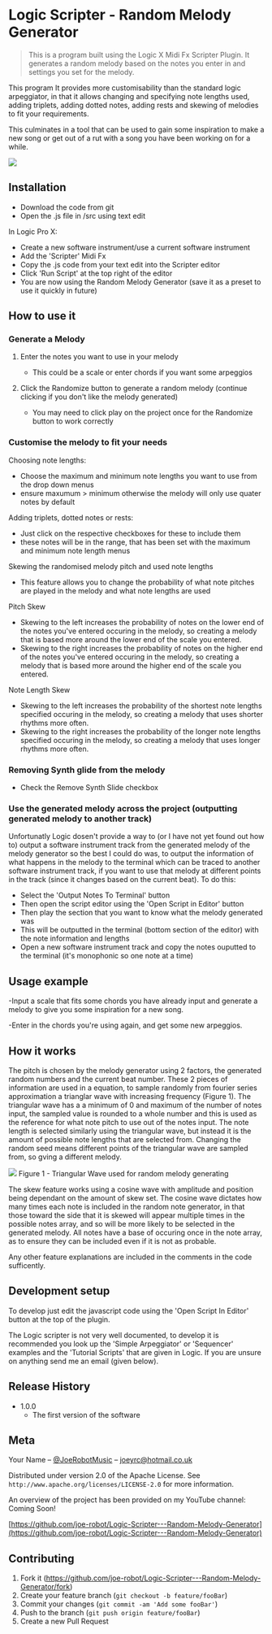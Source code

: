 # Logic Scripter - Random Melody Generator
> This is a program built using the Logic X Midi Fx Scripter Plugin. It generates a random melody based on the notes you enter in and settings you set for the melody. 

This program It provides more customisability than the standard logic arpeggiator, in that it allows changing and specifying note lengths used, adding triplets, adding dotted notes, adding rests and skewing of melodies to fit your requirements. 

This culminates in a tool that can be used to gain some inspiration to make a new song or get out of a rut with a song you have been working on for a while. 


![](Header.png)

## Installation

- Download the code from git
- Open the .js file in /src using text edit

In Logic Pro X:
- Create a new software instrument/use a current software instrument
- Add the 'Scripter' Midi Fx
- Copy the .js code from your text edit into the Scripter editor
- Click 'Run Script' at the top right of the editor
- You are now using the Random Melody Generator (save it as a preset to use it quickly in future)

## How to use it

### Generate a Melody
1. Enter the notes you want to use in your melody
    - This could be a scale or enter chords if you want some arpeggios

2. Click the Randomize button to generate a random melody (continue clicking if you don't like the melody generated)
    - You may need to click play on the project once for the Randomize button to work correctly

### Customise the melody to fit your needs
Choosing note lengths:
* Choose the maximum and minimum note lengths you want to use from the drop down menus
* ensure maxumum > minimum otherwise the melody will only use quater notes by default

Adding triplets, dotted notes or rests:
* Just click on the respective checkboxes for these to include them
* these notes will be in the range, that has been set with the maximum and minimum note length menus

Skewing the randomised melody pitch and used note lengths
 - This feature allows you to change the probability of what note pitches are played in the melody and what note lengths are used

Pitch Skew
- Skewing to the left increases the probability of notes on the lower end of the notes you've entered occuring in the melody, so creating a melody that is based more around the lower end of the scale you entered.
- Skewing to the right increases the probability of notes on the higher end of the notes you've entered occuring in the melody, so creating a melody that is based more around the higher end of the scale you entered.

Note Length Skew
- Skewing to the left increases the probability of the shortest note lengths specified occuring in the melody, so creating a melody that uses shorter rhythms more often.
- Skewing to the right increases the probability of the longer note lengths specified occuring in the melody, so creating a melody that uses longer rhythms more often.

### Removing Synth glide from the melody
- Check the Remove Synth Slide checkbox

### Use the generated melody across the project (outputting generated melody to another track)
Unfortunatly Logic dosen't provide a way to (or I have not yet found out how to) output a software instrument track from the generated melody of the melody generator so the best I could do was, to output the information of what happens in the melody to the terminal which can be traced to another software instrument track, if you want to use that melody at different points in the track (since it changes based on the current beat).
To do this:
- Select the 'Output Notes To Terminal' button
- Then open the script editor using the 'Open Script in Editor' button
- Then play the section that you want to know what the melody generated was
- This will be outputted in the terminal (bottom section of the editor) with the note information and lengths
- Open a new software instrument track and copy the notes ouputted to the terminal (it's monophonic so one note at a time)

## Usage example

-Input a scale that fits some chords you have already input and generate a melody to give you some inspiration for a new song.

-Enter in the chords you're using again, and get some new arpeggios.

## How it works

The pitch is chosen by the melody generator using 2 factors, the generated random numbers and the current beat number. These 2 pieces of information are used in a equation, to sample randomly from fourier series approximation a trianglar wave with increasing frequency (Figure 1). The triangular wave has a a minimum of 0 and maximum of the number of notes input, the sampled value is rounded to a whole number and this is used as the reference for what note pitch to use out of the notes input. The note length is selected similarly using the triangular wave, but instead it is the amount of possible note lengths that are selected from. Changing the random seed means different points of the triangular wave are sampled from, so gving a different melody.

![](Figure1.png)
Figure 1 - Triangular Wave used for random melody generating

The skew feature works using a cosine wave with amplitude and position being dependant on the amount of skew set. The cosine wave dictates how many times each note is included in the random note generator, in that those toward the side that it is skewed will appear multiple times in the possible notes array, and so will be more likely to be selected in the generated melody. All notes have a base of occuring once in the note array, as to ensure they can be included even if it is not as probable.

Any other feature explanations are included in the comments in the code sufficently.

## Development setup

To develop just edit the javascript code using the 'Open Script In Editor' button at the top of the plugin.

The Logic scripter is not very well documented, to develop it is recommended you look up the 'Simple Arpeggiator' or 'Sequencer' examples and the 'Tutorial Scripts' that are given in Logic. If you are unsure on anything send me an email (given below).

## Release History

* 1.0.0
    * The first version of the software

## Meta

Your Name – [@JoeRobotMusic](https://twitter.com/JoeRobotMusic) – joeyrc@hotmail.co.uk

Distributed under version 2.0 of the Apache License. See ``http://www.apache.org/licenses/LICENSE-2.0`` for more information.

An overview of the project has been provided on my YouTube channel: Coming Soon!

[https://github.com/joe-robot/Logic-Scripter---Random-Melody-Generator](https://github.com/joe-robot/Logic-Scripter---Random-Melody-Generator)

## Contributing

1. Fork it (<https://github.com/joe-robot/Logic-Scripter---Random-Melody-Generator/fork>)
2. Create your feature branch (`git checkout -b feature/fooBar`)
3. Commit your changes (`git commit -am 'Add some fooBar'`)
4. Push to the branch (`git push origin feature/fooBar`)
5. Create a new Pull Request
